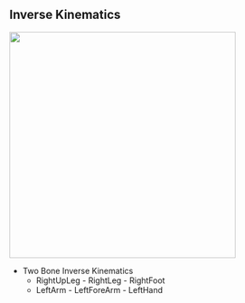 ## Inverse Kinematics

<img src="https://user-images.githubusercontent.com/53158200/217810979-cad2ca88-e03b-4635-9789-6592b783fbde.gif" style="width:400px">

- Two Bone Inverse Kinematics
  - RightUpLeg - RightLeg - RightFoot
  - LeftArm - LeftForeArm - LeftHand
